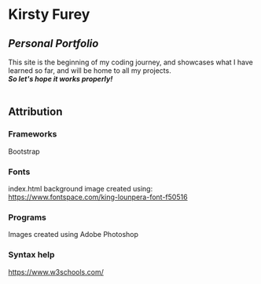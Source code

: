 # Kirsty Furey
## _Personal Portfolio_

This site is the beginning of my coding journey, and showcases what I have learned so far, and will be home to all my projects.</br>
***So let's hope it works properly!***
</br>
</br>
## Attribution ##
### Frameworks ###
Bootstrap
</br>

### Fonts ###
index.html background image created using:</br>
https://www.fontspace.com/king-lounpera-font-f50516
</br>

### Programs ###
Images created using Adobe Photoshop
</br>

### Syntax help ###
https://www.w3schools.com/
</br>